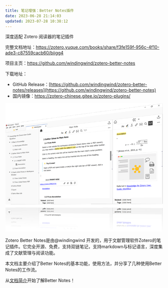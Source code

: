 ```yaml
---
title: 笔记增强：Better Notes插件
date: 2023-06-28 21:14:03
updated: 2023-07-28 10:38:12
---
```


深度适配 Zotero 阅读器的笔记插件

完整文档地址：<https://zotero.yuque.com/books/share/f3fe159f-956c-4f10-ade3-c87559cacb60/biigg4>

项目主页：<https://github.com/windingwind/zotero-better-notes>

下载地址：

- GitHub Release：[https://github.com/windingwind/zotero-better-notes/releases](https://github.com/windingwind/zotero-better-notes)
- 国内镜像：<https://zotero-chinese.gitee.io/zotero-plugins/>

![5d8e6c1e044db2d270d895c386b20fea.png](../../../_resources/6633a5f8c3b54ca386551486e98caed7.png)

Zotero Better Notes是由@windingwind 开发的，用于文献管理软件Zotero的笔记插件。它完全开源、免费，支持双链笔记，支持markdown与标记语言，深度集成了文献管理与阅读功能。

本文档主要介绍了Better Notes的基本功能，使用方法，并分享了几种使用Better Notes的工作流。

从[文档简介](https://zotero.yuque.com/books/share/f3fe159f-956c-4f10-ade3-c87559cacb60/biigg4)开始了解Better Notes！
